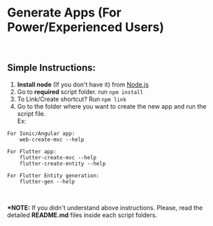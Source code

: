 # Generate Apps (For Power/Experienced Users)

<br/>

## Simple Instructions:

1. **Install node** (If you don't have it) from [Node.js](https://nodejs.org/en/download/)
2. Go to **required** script folder. run `npm install`
3. To Link/Create shortcut? Run `npm link`
4. Go to the folder where you want to create the new app and run the script file.
   <br/>Ex:

```
For Ionic/Angular app:
    web-create-mvc --help

For Flutter app:
    flutter-create-mvc --help
    flutter-create-entity --help

For Flutter Entity generation:
    flutter-gen --help
```

<br/>

**\*NOTE:** If you didn't understand above instructions. Please, read the detailed **README.md** files inside each script folders.
